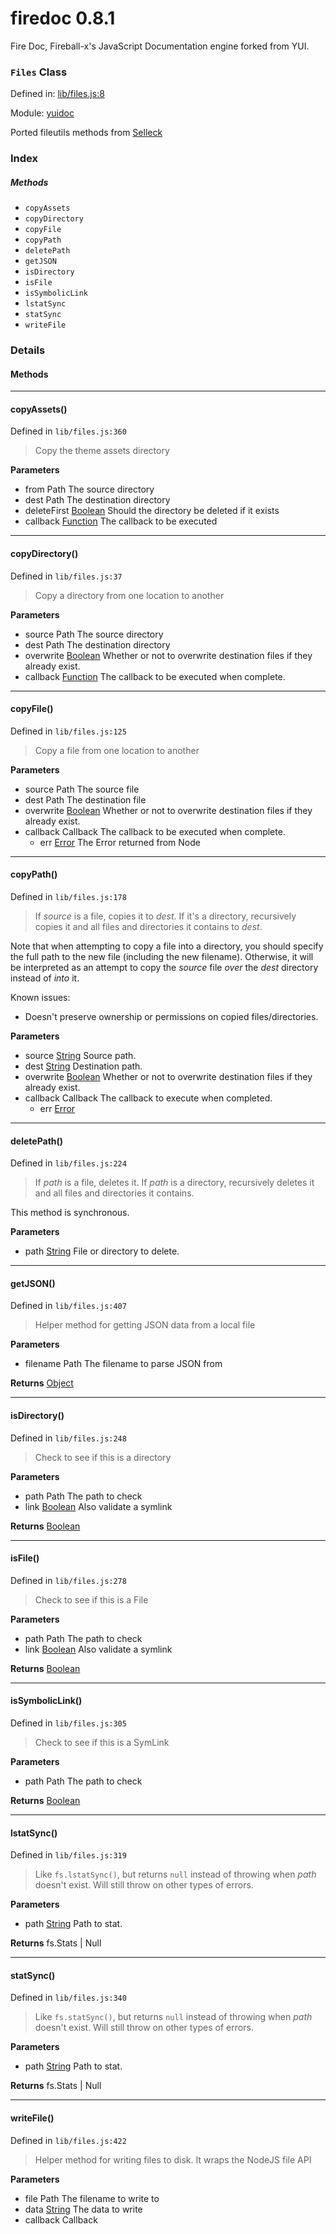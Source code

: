 
# firedoc 0.8.1

Fire Doc, Fireball-x&#x27;s JavaScript Documentation engine forked from YUI.

### `Files` Class


Defined in: [lib/files.js:8](../files/lib/files.js.js)

Module: [yuidoc](../modules/yuidoc.md)




Ported fileutils methods from [Selleck](http://github.com/rgrove/selleck)

### Index



##### Methods

  - `copyAssets`
  - `copyDirectory`
  - `copyFile`
  - `copyPath`
  - `deletePath`
  - `getJSON`
  - `isDirectory`
  - `isFile`
  - `isSymbolicLink`
  - `lstatSync`
  - `statSync`
  - `writeFile`





### Details




<!-- Method Block -->
#### Methods


--------------------------
#### copyAssets() 

Defined in `lib/files.js:360`



> Copy the theme assets directory

**Parameters**
- from Path The source directory
- dest Path The destination directory
- deleteFirst <a href="https://developer.mozilla.org/en/JavaScript/Reference/Global_Objects/Boolean" class="crosslink external" target="_blank">Boolean</a> Should the directory be deleted if it exists
- callback <a href="https://developer.mozilla.org/en/JavaScript/Reference/Global_Objects/Function" class="crosslink external" target="_blank">Function</a> The callback to be executed



--------------------------
#### copyDirectory() 

Defined in `lib/files.js:37`



> Copy a directory from one location to another

**Parameters**
- source Path The source directory
- dest Path The destination directory
- overwrite <a href="https://developer.mozilla.org/en/JavaScript/Reference/Global_Objects/Boolean" class="crosslink external" target="_blank">Boolean</a> Whether or not to overwrite destination files
    if they already exist.
- callback <a href="https://developer.mozilla.org/en/JavaScript/Reference/Global_Objects/Function" class="crosslink external" target="_blank">Function</a> The callback to be executed when complete.



--------------------------
#### copyFile() 

Defined in `lib/files.js:125`



> Copy a file from one location to another

**Parameters**
- source Path The source file
- dest Path The destination file
- overwrite <a href="https://developer.mozilla.org/en/JavaScript/Reference/Global_Objects/Boolean" class="crosslink external" target="_blank">Boolean</a> Whether or not to overwrite destination files
    if they already exist.
- callback Callback The callback to be executed when complete.
	- err <a href="https://developer.mozilla.org/en/JavaScript/Reference/Global_Objects/Error" class="crosslink external" target="_blank">Error</a> The Error returned from Node



--------------------------
#### copyPath() 

Defined in `lib/files.js:178`



> If _source_ is a file, copies it to _dest_. If it's a directory, recursively
copies it and all files and directories it contains to _dest_.

Note that when attempting to copy a file into a directory, you should specify
the full path to the new file (including the new filename). Otherwise, it will
be interpreted as an attempt to copy the _source_ file *over* the _dest_
directory instead of *into* it.

Known issues:
- Doesn't preserve ownership or permissions on copied files/directories.

**Parameters**
- source <a href="https://developer.mozilla.org/en/JavaScript/Reference/Global_Objects/String" class="crosslink external" target="_blank">String</a> Source path.
- dest <a href="https://developer.mozilla.org/en/JavaScript/Reference/Global_Objects/String" class="crosslink external" target="_blank">String</a> Destination path.
- overwrite <a href="https://developer.mozilla.org/en/JavaScript/Reference/Global_Objects/Boolean" class="crosslink external" target="_blank">Boolean</a> Whether or not to overwrite destination files
if they already exist.
- callback Callback The callback to execute when completed.
	- err <a href="https://developer.mozilla.org/en/JavaScript/Reference/Global_Objects/Error" class="crosslink external" target="_blank">Error</a> 



--------------------------
#### deletePath() 

Defined in `lib/files.js:224`



> If _path_ is a file, deletes it. If _path_ is a directory, recursively deletes
it and all files and directories it contains.

This method is synchronous.

**Parameters**
- path <a href="https://developer.mozilla.org/en/JavaScript/Reference/Global_Objects/String" class="crosslink external" target="_blank">String</a> File or directory to delete.



--------------------------
#### getJSON() 

Defined in `lib/files.js:407`



> Helper method for getting JSON data from a local file

**Parameters**
- filename Path The filename to parse JSON from

**Returns**
<a href="https://developer.mozilla.org/en/JavaScript/Reference/Global_Objects/Object" class="crosslink external" target="_blank">Object</a> 


--------------------------
#### isDirectory() 

Defined in `lib/files.js:248`



> Check to see if this is a directory

**Parameters**
- path Path The path to check
- link <a href="https://developer.mozilla.org/en/JavaScript/Reference/Global_Objects/Boolean" class="crosslink external" target="_blank">Boolean</a> Also validate a symlink

**Returns**
<a href="https://developer.mozilla.org/en/JavaScript/Reference/Global_Objects/Boolean" class="crosslink external" target="_blank">Boolean</a> 


--------------------------
#### isFile() 

Defined in `lib/files.js:278`



> Check to see if this is a File

**Parameters**
- path Path The path to check
- link <a href="https://developer.mozilla.org/en/JavaScript/Reference/Global_Objects/Boolean" class="crosslink external" target="_blank">Boolean</a> Also validate a symlink

**Returns**
<a href="https://developer.mozilla.org/en/JavaScript/Reference/Global_Objects/Boolean" class="crosslink external" target="_blank">Boolean</a> 


--------------------------
#### isSymbolicLink() 

Defined in `lib/files.js:305`



> Check to see if this is a SymLink

**Parameters**
- path Path The path to check

**Returns**
<a href="https://developer.mozilla.org/en/JavaScript/Reference/Global_Objects/Boolean" class="crosslink external" target="_blank">Boolean</a> 


--------------------------
#### lstatSync() 

Defined in `lib/files.js:319`



> Like `fs.lstatSync()`, but returns `null` instead of throwing when _path_
doesn't exist. Will still throw on other types of errors.

**Parameters**
- path <a href="https://developer.mozilla.org/en/JavaScript/Reference/Global_Objects/String" class="crosslink external" target="_blank">String</a> Path to stat.

**Returns**
fs.Stats | Null 


--------------------------
#### statSync() 

Defined in `lib/files.js:340`



> Like `fs.statSync()`, but returns `null` instead of throwing when _path_
doesn't exist. Will still throw on other types of errors.

**Parameters**
- path <a href="https://developer.mozilla.org/en/JavaScript/Reference/Global_Objects/String" class="crosslink external" target="_blank">String</a> Path to stat.

**Returns**
fs.Stats | Null 


--------------------------
#### writeFile() 

Defined in `lib/files.js:422`



> Helper method for writing files to disk. It wraps the NodeJS file API

**Parameters**
- file Path The filename to write to
- data <a href="https://developer.mozilla.org/en/JavaScript/Reference/Global_Objects/String" class="crosslink external" target="_blank">String</a> The data to write
- callback Callback  




